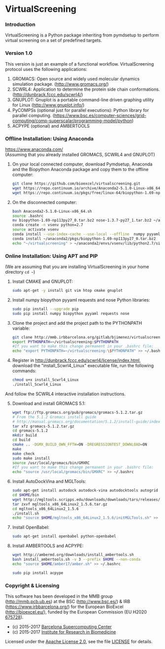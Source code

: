 # VirtualScreening

### Introduction
VirtualScreening is a Python package inheriting from pymdsetup to perform virtual screening 
on a set of predefined targets.

### Version 1.0
This version is just an example of a functional workflow.
VirtualScreening protocol uses the following applications:

1. GROMACS: Open source and widely used molecular dynamics simulation package.
(http://www.gromacs.org/)
2. SCWRL4: Application to determine the protein side chain conformations.
(http://dunbrack.fccc.edu/scwrl4/)
3. GNUPLOT: Gnuplot is a portable command-line driven graphing utility for
Linux (http://www.gnuplot.info/)
4. PyCOMPSs (optional just for parallel executions): Python library for parallel computing.
(https://www.bsc.es/computer-sciences/grid-computing/comp-superscalar/programming-model/python)
5. ACPYPE (optional) and AMBERTOOLS

### Offline Installation: Using Anaconda
https://www.anaconda.com/  
(Assuming that you already installed GROMACS, SCWRL4 and GNUPLOT)

1. On your local connected computer, download Pymdsetup, Anaconda and the Biopython Anaconda package and copy them to the offline computer:

    ```bash
    git clone https://github.com/bioexcel/virtualscreening.git
    wget https://repo.continuum.io/archive/Anaconda2-5.1.0-Linux-x86_64.sh
    wget https://repo.continuum.io/pkgs/free/linux-64/biopython-1.69-np113py27_0.tar.bz2
    ```

2. On the disconnected computer:

    ```bash
    bash Anaconda2-5.1.0-Linux-x86_64.sh
    source .bashrc
    mv biopython-1.69-np113py27_0.tar.bz2 nose-1.3.7-py27_1.tar.bz2 ~/anaconda2/pkgs/
    conda create -n vsenv python=2.7
    source activate vsenv
    conda install --use-index-cache --use-local --offline  numpy pyyaml requests nose
    conda install ~/anaconda2/pkgs/biopython-1.69-np113py27_0.tar.bz2
    echo "~/virtualscreening" > ~/anaconda2/envs/vsenv/lib/python2.7/site-packages/virtualscreening.pth
    ```

### Online Installation: Using APT and PIP

(We are assuming that you are installing VirtualScreening in your home directory `cd ~`)

1. Install CMAKE and GNUPLOT:

    ```bash
    sudo apt-get -y install git vim htop cmake gnuplot
    ```

2. Install numpy biopython pyyaml requests and nose Python libraries:

    ```bash
    sudo pip install --upgrade pip
    sudo pip install numpy biopython pyyaml requests nose
    ```
3. Clone the project and add the project path to the PYTHONPATH variable:

    ```bash
    git clone http://mmb.irbbarcelona.org/gitlab/bjimenez/virtualscreening.git
    export PYTHONPATH=~/virtualscreening:$PYTHONPATH
    #If you want to make this change permanent in your .bashrc file:
    echo "export PYTHONPATH=~/virtualscreening:\$PYTHONPATH" >> ~/.bashrc
    ```
4. Register in http://dunbrack.fccc.edu/scwrl4/license/index.html, download
the "install_Scwrl4_Linux" executable file, run the following commands:

    ```bash
    chmod u+x install_Scwrl4_Linux
    ./install_Scwrl4_Linux
    ```
And follow the SCWRL4 interactive installation instructions.

5. Download and install GROMACS 5.1:

    ```bash
    wget ftp://ftp.gromacs.org/pub/gromacs/gromacs-5.1.2.tar.gz
    # From the 5.1.2 Gromacs install guide
    # http://manual.gromacs.org/documentation/5.1.2/install-guide/index.html
    tar xfz gromacs-5.1.2.tar.gz
    cd gromacs-5.1.2
    mkdir build
    cd build
    cmake .. -DGMX_BUILD_OWN_FFTW=ON -DREGRESSIONTEST_DOWNLOAD=ON
    make
    make check
    sudo make install
    source /usr/local/gromacs/bin/GMXRC
    #If you want to make this change permanent in your .bashrc file:
    echo "source /usr/local/gromacs/bin/GMXRC" >> ~/.bashrc
    ```

6. Install AutoDockVina and MGLTools:

    ```bash
    sudo apt-get install autodock autodock-vina autodocktools autogrid
    cd $HOME/bin
    wget http://mgltools.scripps.edu/downloads/downloads/tars/releases/REL1.5.6/mgltools_x86_64Linux2_1.5.6.tar.gz
    tar zxvf mgltools_x86_64Linux2_1.5.6.tar.gz
    cd mgltools_x86_64Linux2_1.5.6
    ./install.sh
    echo "source $HOME/mgltools_x86_64Linux2_1.5.6/initMGLTools.sh" >> ~/.bashrc
    ```

7. Install OpenBabel:

    ```bash
    sudo apt-get install openbabel python-openbabel
    ```

8. Install AMBERTOOLS and ACPYPE:

    ```bash
    wget http://ambermd.org/downloads/install_ambertools.sh 
    bash install_ambertools.sh -v 3 --prefix $HOME --non-conda 
    echo "source $HOME/amber17/amber.sh" >> ~/.bashrc

    sudo pip install acpype
    ```


### Copyright & Licensing
This software has been developed in the MMB group (http://mmb.pcb.ub.es) at the
BSC (http://www.bsc.es/) & IRB (https://www.irbbarcelona.org/) for the European BioExcel (http://bioexcel.eu/), funded by the European Commission
(EU H2020 [675728](http://cordis.europa.eu/projects/675728)).

* (c) 2015-2017 [Barcelona Supercomputing Center](https://www.bsc.es/)
* (c) 2015-2017 [Institute for Research in Biomedicine](https://www.irbbarcelona.org/)

Licensed under the
[Apache License 2.0](https://www.apache.org/licenses/LICENSE-2.0), see the file
[LICENSE](LICENSE) for details.

